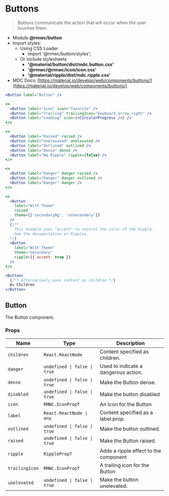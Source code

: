 # Buttons

> Buttons communicate the action that will occur when the user touches them.

- Module **@rmwc/button**
- Import styles:
  - Using CSS Loader
    - import '@rmwc/button/styles';
  - Or include stylesheets
    - **'@material/button/dist/mdc.button.css'**
    - **'@rmwc/@rmwc/icon/icon.css'**
    - **'@material/ripple/dist/mdc.ripple.css'**
- MDC Docs: [https://material.io/develop/web/components/buttons/](https://material.io/develop/web/components/buttons/)

```jsx
<Button label="Button" />
```

```jsx
<>
  <Button label="Icon" icon="favorite" />
  <Button label="Trailing" trailingIcon="keyboard_arrow_right" />
  <Button label="Loading" icon={<CircularProgress />} />
</>
```

```jsx
<>
  <Button label="Raised" raised />
  <Button label="Unelevated" unelevated />
  <Button label="Outlined" outlined />
  <Button label="Dense" dense />
  <Button label="No Ripple" ripple={false} />
</>
```

```jsx
<>
  <Button label="Danger" danger raised />
  <Button label="Danger" danger outlined />
  <Button label="Danger" danger />
</>
```

```jsx
<>
  <Button
    label="With Theme"
    raised
    theme={['secondaryBg', 'onSecondary']}
  />
  {/**
    This example uses "accent" to control the color of the Ripple.
    See the documentation on Ripples.
  */}
  <Button
    label="With Theme"
    theme="secondary"
    ripple={{ accent: true }}
  />
</>
```

```jsx
<Button>
  {/** Alternatively pass content as children */}
  As Children
</Button>
```

## Button
The Button component.

### Props

| Name | Type | Description |
|------|------|-------------|
| `children` | `React.ReactNode` | Content specified as children. |
| `danger` | `undefined \| false \| true` | Used to indicate a dangerous action. |
| `dense` | `undefined \| false \| true` | Make the Button dense. |
| `disabled` | `undefined \| false \| true` | Make the button disabled |
| `icon` | `RMWC.IconPropT` | An Icon for the Button |
| `label` | `React.ReactNode \| any` | Content specified as a label prop. |
| `outlined` | `undefined \| false \| true` | Make the button outlined. |
| `raised` | `undefined \| false \| true` | Make the Button raised. |
| `ripple` | `RipplePropT` | Adds a ripple effect to the component |
| `trailingIcon` | `RMWC.IconPropT` | A trailing icon for the Button |
| `unelevated` | `undefined \| false \| true` | Make the button unelevated. |



